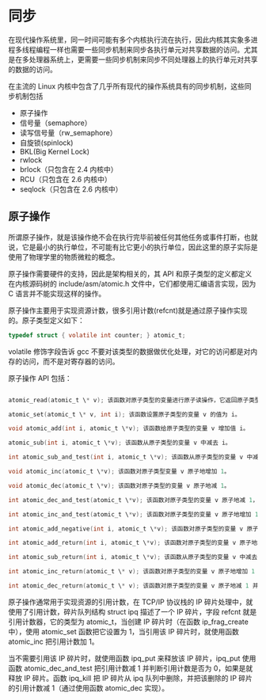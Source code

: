 # 同步

在现代操作系统里，同一时间可能有多个内核执行流在执行，因此内核其实象多进程多线程编程一样也需要一些同步机制来同步各执行单元对共享数据的访问。尤其是在多处理器系统上，更需要一些同步机制来同步不同处理器上的执行单元对共享的数据的访问。

在主流的 Linux 内核中包含了几乎所有现代的操作系统具有的同步机制，这些同步机制包括

- 原子操作
- 信号量（semaphore）
- 读写信号量（rw_semaphore）
- 自旋锁(spinlock)
- BKL(Big Kernel Lock)
- rwlock
- brlock（只包含在 2.4 内核中）
- RCU（只包含在 2.6 内核中）
- seqlock（只包含在 2.6 内核中）

## 原子操作

所谓原子操作，就是该操作绝不会在执行完毕前被任何其他任务或事件打断，也就说，它是最小的执行单位，不可能有比它更小的执行单位，因此这里的原子实际是使用了物理学里的物质微粒的概念。

原子操作需要硬件的支持，因此是架构相关的，其 API 和原子类型的定义都定义在内核源码树的 include/asm/atomic.h 文件中，它们都使用汇编语言实现，因为 C 语言并不能实现这样的操作。

原子操作主要用于实现资源计数，很多引用计数(refcnt)就是通过原子操作实现的。原子类型定义如下：

```c
typedef struct { volatile int counter; } atomic_t;
```

volatile 修饰字段告诉 gcc 不要对该类型的数据做优化处理，对它的访问都是对内存的访问，而不是对寄存器的访问。

原子操作 API 包括：

```c

atomic_read(atomic_t \* v); 该函数对原子类型的变量进行原子读操作，它返回原子类型的变量 v 的值。

atomic_set(atomic_t \* v, int i); 该函数设置原子类型的变量 v 的值为 i。

void atomic_add(int i, atomic_t \*v); 该函数给原子类型的变量 v 增加值 i。

atomic_sub(int i, atomic_t \*v); 该函数从原子类型的变量 v 中减去 i。

int atomic_sub_and_test(int i, atomic_t \*v); 该函数从原子类型的变量 v 中减去 i，并判断结果是否为 0，如果为 0，返回真，否则返回假。

void atomic_inc(atomic_t \*v); 该函数对原子类型变量 v 原子地增加 1。

void atomic_dec(atomic_t \*v); 该函数对原子类型的变量 v 原子地减 1。

int atomic_dec_and_test(atomic_t \*v); 该函数对原子类型的变量 v 原子地减 1，并判断结果是否为 0，如果为 0，返回真，否则返回假。

int atomic_inc_and_test(atomic_t \*v); 该函数对原子类型的变量 v 原子地增加 1，并判断结果是否为 0，如果为 0，返回真，否则返回假。

int atomic_add_negative(int i, atomic_t \*v); 该函数对原子类型的变量 v 原子地增加 I，并判断结果是否为负数，如果是，返回真，否则返回假。

int atomic_add_return(int i, atomic_t \*v); 该函数对原子类型的变量 v 原子地增加 i，并且返回指向 v 的指针。

int atomic_sub_return(int i, atomic_t \*v); 该函数从原子类型的变量 v 中减去 i，并且返回指向 v 的指针。

int atomic_inc_return(atomic_t \* v); 该函数对原子类型的变量 v 原子地增加 1 并且返回指向 v 的指针。

int atomic_dec_return(atomic_t \* v); 该函数对原子类型的变量 v 原子地减 1 并且返回指向 v 的指针。
```

原子操作通常用于实现资源的引用计数，在 TCP/IP 协议栈的 IP 碎片处理中，就使用了引用计数，碎片队列结构 struct ipq 描述了一个 IP 碎片，字段 refcnt 就是引用计数器，它的类型为 atomic_t，当创建 IP 碎片时（在函数 ip_frag_create 中），使用 atomic_set 函数把它设置为 1，当引用该 IP 碎片时，就使用函数 atomic_inc 把引用计数加 1。

当不需要引用该 IP 碎片时，就使用函数 ipq_put 来释放该 IP 碎片，ipq_put 使用函数 atomic_dec_and_test 把引用计数减 1 并判断引用计数是否为 0，如果是就释放 IP 碎片。函数 ipq_kill 把 IP 碎片从 ipq 队列中删除，并把该删除的 IP 碎片的引用计数减 1（通过使用函数 atomic_dec 实现）。

